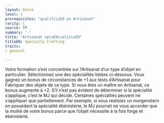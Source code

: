 ```yaml
---
layout: block
level: 1
prerequisites: "qualifi\xE9 en Artisanat"
rarity: C
source: ??
summary: '-'
title: "Artisanat sp\xE9cialis\xE9"
titleEN: Specialty Crafting
traits:
- general

---
```


<p>Votre formation s’est concentrée sur l’Artisanat d’un type d’objet en particulier. Sélectionnez une des spécialités listées ci-dessous. Vous gagnez un bonus de circonstances de +1 aux tests d’Artisanat pour Fabriquer des objets de ce type. Si vous êtes un maître en Artisanat, ce bonus augmente à +2. S’il n’est pas évident de déterminer si la spécialité s’applique, c’est le MJ qui décide. Certaines spécialités peuvent ne s’appliquer que partiellement. Par exemple, si vous réalisiez un morgenstern en possédant la spécialité ébénisterie, le MJ pourrait ne vous accorder que la moitié de votre bonus parce que l’objet nécessite à la fois forge et ébénisterie.</p>